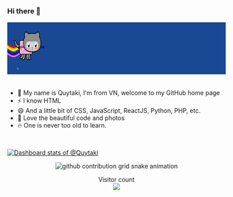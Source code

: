 ### Hi there 👋

<!--
**Niefee/niefee** is a ✨ _special_ ✨ repository because its `README.md` (this file) appears on your GitHub profile.

Here are some ideas to get you started:

- 🔭 I’m currently working on ...
- 🌱 I’m currently learning ...
- 👯 I’m looking to collaborate on ...
- 🤔 I’m looking for help with ...
- 💬 Ask me about ...
- 📫 How to reach me: ...
- 😄 Pronouns: ...
- ⚡ Fun fact: ...
- thanks profile template from Niefee : https://github.com/Niefee/niefee
-->

<div align="center">
    <img src="https://raw.githubusercontent.com/Quytaki/Quytaki/main/assets/fly.webp" height="120px" />
</div>

<br/>

- 🌱 My name is Quytaki, I'm from VN, welcome to my GitHub home page
- ⚡ I know HTML
- 😄 And a little bit of CSS, JavaScript, ReactJS, Python, PHP, etc.
- 💖 Love the beautiful code and photos
- 🔥 One is never too old to learn.

<br/>

<!-- Copy-paste in your Readme.md file -->

[![Dashboard stats of @Quytaki](https://next.ossinsight.io/widgets/official/compose-user-dashboard-stats/thumbnail.png?user_id=87664049&image_size=auto&color_scheme=dark)](https://next.ossinsight.io/widgets/official/compose-user-dashboard-stats?user_id=87664049)

<!-- Made with [OSS Insight](https://ossinsight.io/) -->


<div align="center">
    <picture align="center">
      <source media="(prefers-color-scheme: dark)" srcset="https://raw.githubusercontent.com/Quytaki/Quytaki/main/assets/github-contribution-grid-snake.svg">
      <source media="(prefers-color-scheme: light)" srcset="https://raw.githubusercontent.com/Quytaki/Quytaki/main/assets/github-contribution-grid-snake.svg">
      <img alt="github contribution grid snake animation" src="https://raw.githubusercontent.com/Quytaki/Quytaki/main/assets/assets/github-contribution-grid-snake.svg">
    </picture>
</div>


<p align="center"> 
  <div align="center">Visitor count</div>
  <div align="center">
    <img src="https://profile-counter.glitch.me/Quytaki/count.svg"/>
  </div> 
</p>
